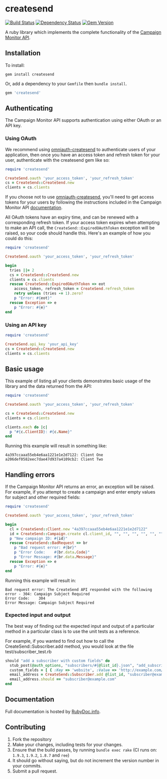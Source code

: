 # createsend
[![Build Status](https://secure.travis-ci.org/campaignmonitor/createsend-ruby.png)][travis] [![Dependency Status](https://gemnasium.com/campaignmonitor/createsend-ruby.png)][gemnasium] [![Gem Version](https://badge.fury.io/rb/createsend.png)][gembadge]

A ruby library which implements the complete functionality of the [Campaign Monitor API](http://www.campaignmonitor.com/api/).

[travis]: http://travis-ci.org/campaignmonitor/createsend-ruby
[gemnasium]: https://gemnasium.com/campaignmonitor/createsend-ruby
[gembadge]: http://badge.fury.io/rb/createsend

## Installation

To install:

```
gem install createsend
```

Or, add a dependency to your `Gemfile` then `bundle install`.

```ruby
gem 'createsend'
```

## Authenticating

The Campaign Monitor API supports authentication using either OAuth or an API key.

### Using OAuth

We recommend using [omniauth-createsend](https://github.com/campaignmonitor/omniauth-createsend) to authenticate users of your application, then once you have an access token and refresh token for your user, authenticate with the createsend gem like so:

```ruby
require 'createsend'

CreateSend.oauth 'your_access_token', 'your_refresh_token'
cs = CreateSend::CreateSend.new
clients = cs.clients
```

If you choose not to use [omniauth-createsend](https://github.com/campaignmonitor/omniauth-createsend), you'll need to get access tokens for your users by following the instructions included in the Campaign Monitor API [documentation](http://www.campaignmonitor.com/api/getting-started/#authenticating_with_oauth).

All OAuth tokens have an expiry time, and can be renewed with a corresponding refresh token. If your access token expires when attempting to make an API call, the `CreateSend::ExpiredOAuthToken` exception will be raised, so your code should handle this. Here's an example of how you could do this:

```ruby
require 'createsend'

CreateSend.oauth 'your_access_token', 'your_refresh_token'

begin
  tries ||= 2
  cs = CreateSend::CreateSend.new
  clients = cs.clients
  rescue CreateSend::ExpiredOAuthToken => eot
    access_token, refresh_token = CreateSend.refresh_token
    retry unless (tries -= 1).zero?
    p "Error: #{eot}"
  rescue Exception => e
    p "Error: #{e}"
end
```

### Using an API key

```ruby
require 'createsend'

CreateSend.api_key 'your_api_key'
cs = CreateSend::CreateSend.new
clients = cs.clients
```

## Basic usage
This example of listing all your clients demonstrates basic usage of the library and the data returned from the API:

```ruby
require 'createsend'

CreateSend.oauth 'your_access_token', 'your_refresh_token'

cs = CreateSend::CreateSend.new
clients = cs.clients

clients.each do |c|
  p "#{c.ClientID}: #{c.Name}"
end
```

Running this example will result in something like:

```
4a397ccaaa55eb4e6aa1221e1e2d7122: Client One
a206def0582eec7dae47d937a4109cb2: Client Two
```

## Handling errors
If the Campaign Monitor API returns an error, an exception will be raised. For example, if you attempt to create a campaign and enter empty values for subject and other required fields:

```ruby
require 'createsend'

CreateSend.oauth 'your_access_token', 'your_refresh_token'

begin
  cl = CreateSend::Client.new "4a397ccaaa55eb4e6aa1221e1e2d7122"
  id = CreateSend::Campaign.create cl.client_id, "", "", "", "", "", "", "", [], []
  p "New campaign ID: #{id}"
  rescue CreateSend::BadRequest => br
    p "Bad request error: #{br}"
    p "Error Code:    #{br.data.Code}"
    p "Error Message: #{br.data.Message}"
  rescue Exception => e
    p "Error: #{e}"
end
```

Running this example will result in:

```
Bad request error: The CreateSend API responded with the following error - 304: Campaign Subject Required
Error Code:    304
Error Message: Campaign Subject Required
```

### Expected input and output
The best way of finding out the expected input and output of a particular method in a particular class is to use the unit tests as a reference.

For example, if you wanted to find out how to call the CreateSend::Subscriber.add method, you would look at the file test/subscriber_test.rb

```ruby
should "add a subscriber with custom fields" do
  stub_post(@auth_options, "subscribers/#{@list_id}.json", "add_subscriber.json")
  custom_fields = [ { :Key => 'website', :Value => 'http://example.com/' } ]
  email_address = CreateSend::Subscriber.add @list_id, "subscriber@example.com", "Subscriber", custom_fields, true
  email_address.should == "subscriber@example.com"
end
```

## Documentation

Full documentation is hosted by [RubyDoc.info](http://rubydoc.info/gems/createsend/frames).

## Contributing
1. Fork the repository
2. Make your changes, including tests for your changes.
3. Ensure that the build passes, by running `bundle exec rake` (CI runs on: `1.9.3`, `1.9.2`, `1.8.7` and `ree`)
4. It should go without saying, but do not increment the version number in your commits.
5. Submit a pull request.
